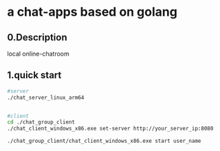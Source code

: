 # a chat-apps based on golang

## 0.Description

local online-chatroom


## 1.quick start

```bash
#server
./chat_server_linux_arm64


#client
cd ./chat_group_client
./chat_client_windows_x86.exe set-server http://your_server_ip:8080

./chat_group_client/chat_client_windows_x86.exe start user_name

```